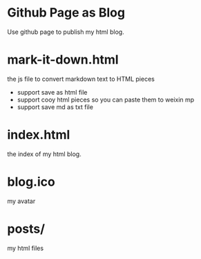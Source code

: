 
Github Page as Blog
==
Use github page to publish my html blog.

mark-it-down.html
====
the js file to convert markdown text to HTML pieces
- support save as html file
- support cooy html pieces so you can paste them to weixin mp 
- support save md as txt file

index.html
====
the index of my html blog.

blog.ico
===
my avatar

posts/
====
my html files
